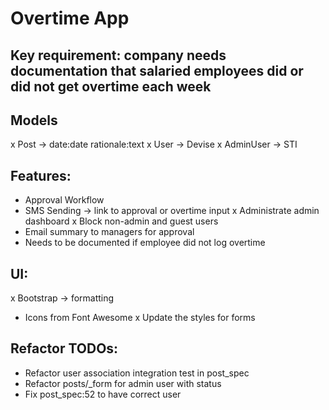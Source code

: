 # Overtime App

## Key requirement: company needs documentation that salaried employees did or did not get overtime each week

## Models
x Post -> date:date rationale:text
x User -> Devise
x AdminUser -> STI

## Features:
- Approval Workflow
- SMS Sending -> link to approval or overtime input
x Administrate admin dashboard
x Block non-admin and guest users
- Email summary to managers for approval
- Needs to be documented if employee did not log overtime

## UI:
x Bootstrap -> formatting
- Icons from Font Awesome
x Update the styles for forms


## Refactor TODOs:
- Refactor user association integration test in post_spec
- Refactor posts/_form for admin user with status
- Fix post_spec:52 to have correct user